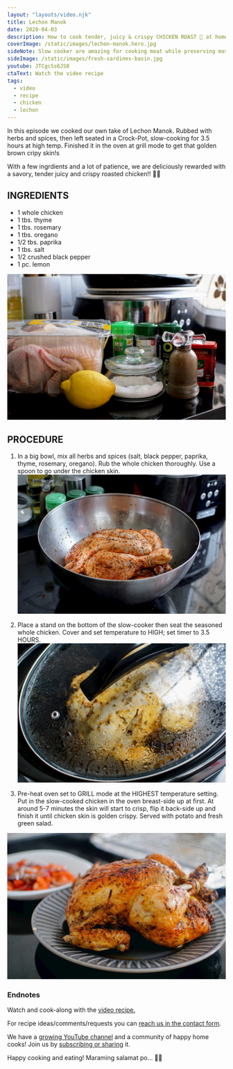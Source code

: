 ```yaml
---
layout: "layouts/video.njk"
title: Lechon Manok
date: 2020-04-03
description: How to cook tender, juicy & crispy CHICKEN ROAST 🍗 at home, UlamPinoy style!
coverImage: /static/images/lechon-manok.hero.jpg
sideNote: Slow cooker are amazing for cooking meat while preserving most of its juices and rendering a better texture and flavor.
sideImage: /static/images/fresh-sardines-basin.jpg
youtube: JTCgcSs6JS8
ctaText: Watch the video recipe
tags:
  - video
  - recipe
  - chicken
  - lechon
---
```


In this episode we cooked our own take of Lechon Manok. Rubbed with herbs and spices, then left seated in a Crock-Pot, slow-cooking for 3.5 hours at high temp. Finished it in the oven at grill mode to get that golden brown cripy skin!s

With a few ingrdients and a lot of patience, we are deliciously rewarded with a savory, tender juicy and crispy roasted chicken!! 🍗🥗

## INGREDIENTS
- 1 whole chicken
- 1 tbs. thyme
- 1 tbs. rosemary
- 1 tbs. oregano
- 1/2 tbs. paprika
- 1 tbs. salt
- 1/2 crushed black pepper
- 1 pc. lemon

![All the ingredients for cooking chicken roast recipe](/static/images/lechon-manok-ingredients.jpg)

## PROCEDURE
1. In a big bowl, mix all herbs and spices (salt, black pepper, paprika, thyme, rosemary, oregano). Rub the whole chicken thoroughly. Use a spoon to go under the chicken skin.
![Fresh whole chicken rubbed with spices and aromatic herbs in a big stainless steel bowl](/static/images/lechon-manok-spice-rub.jpg)

2. Place a stand on the bottom of the slow-cooker then seat the seasoned whole chicken. Cover and set temperature to HIGH; set timer to 3.5 HOURS.
![Seasoned chicken slow cooking in a CrockPot](/static/images/lechon-manok-crock-pot.jpg)

3. Pre-heat oven set to GRILL mode at the HIGHEST temperature setting. Put in the slow-cooked chicken in the oven breast-side up at first. At around 5-7 minutes the skin will start to crisp, flip it back-side up and finish it until chicken skin is golden crispy. Served with potato and fresh green salad.

![Slow-cooked chicken roast served on a plate](/static/images/lechon-manok-plate.jpg)

### Endnotes
Watch and cook-along with the [video recipe.](https://youtu.be/JTCgcSs6JS8)

For recipe ideas/comments/requests you can [reach us in the contact form](/about/#contact-us).

We have a [growing YouTube channel](https://www.youtube.com/user/ulampinoy) and a community of happy home cooks! Join us by [subscribing or sharing](https://www.youtube.com/user/ulampinoy) it.

Happy cooking and eating! Maraming salamat po... 🙏🏼
